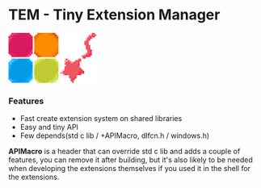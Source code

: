 # TEM - Tiny Extension Manager
![Logo](./logo.webp)
### Features
- Fast create extension system on shared libraries
- Easy and tiny API
- Few depends(std c lib / +APIMacro, dlfcn.h / windows.h)

**APIMacro** is a header that can override std c lib and adds a couple of features, you can remove it after building, but it's also likely to be needed when developing the extensions themselves if you used it in the shell for the extensions.
